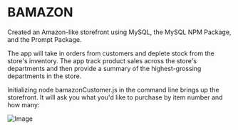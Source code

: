 # BAMAZON

Created an Amazon-like storefront using MySQL, the MySQL NPM Package, and the Prompt Package.

The app will take in orders from customers and deplete stock from the store's inventory. The app track product sales across the store's departments and then provide a summary of the highest-grossing departments in the store.

Initializing node bamazonCustomer.js in the command line brings up the storefront. It will ask you what you'd like to purchase by item number and how many:

![Image](https://varn2030.github.com/images/customer_list.png)